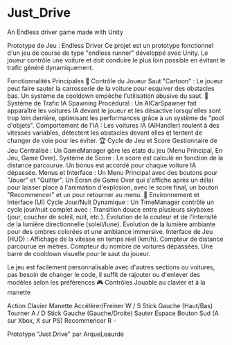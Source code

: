 # Just_Drive
  An Endless driver game made with Unity
  
  Prototype de Jeu : Endless Driver
  Ce projet est un prototype fonctionnel d'un jeu de course de type "endless runner" développé avec Unity. Le joueur contrôle une voiture et doit conduire le plus loin possible en évitant le trafic généré dynamiquement.

Fonctionnalités Principales
🚗 Contrôle du Joueur
  Saut "Cartoon" : Le joueur peut faire sauter la carrosserie de la voiture pour esquiver des obstacles bas.
  Un système de cooldown empêche l'utilisation abusive du saut.
🤖 Système de Trafic IA
  Spawning Procédural : Un AICarSpawner fait apparaître les voitures IA devant le joueur et les désactive lorsqu'elles sont trop loin derrière, optimisant les performances grâce à un système de "pool d'objets".
  Comportement de l'IA : Les voitures IA (AIHandler) roulent à des vitesses variables, détectent les obstacles devant elles et tentent de changer de voie pour les éviter.
🏆 Cycle de Jeu et Score
  Gestionnaire de Jeu Centralisé : Un GameManager gère les états du jeu (Menu Principal, En Jeu, Game Over).
  Système de Score :
  Le score est calculé en fonction de la distance parcourue.
  Un bonus est accordé pour chaque voiture IA dépassée.
  Menus et Interface :
  Un Menu Principal avec des boutons pour "Jouer" et "Quitter".
  Un Écran de Game Over qui s'affiche après un délai pour laisser place à l'animation d'explosion, avec le score final, un bouton "Recommencer" et un pour retourner au menu.
🎨 Environnement et Interface (UI)
  Cycle Jour/Nuit Dynamique : Un TimeManager contrôle un cycle jour/nuit complet avec :
  Transition douce entre plusieurs skyboxes (jour, coucher de soleil, nuit, etc.).
  Évolution de la couleur et de l'intensité de la lumière directionnelle (soleil/lune).
  Évolution de la lumière ambiante pour des ombres colorées et une ambiance immersive.
  Interface de Jeu (HUD) :
  Affichage de la vitesse en temps réel (km/h).
  Compteur de distance parcourue en mètres.
  Compteur du nombre de voitures dépassées.
  Une barre de cooldown visuelle pour le saut du joueur.
  
  Le jeu est facilement personnalisable avec d'autres sections ou voitures, pas besoin de changer le code, il suffit de rajouter ou d'enlever des modèles selon les préférences
🎮 Contrôles
  Jouable au clavier et à la manette
  
  Action	Clavier	Manette
  Accélérer/Freiner	W / S	Stick Gauche (Haut/Bas)
  Tourner	A / D	Stick Gauche (Gauche/Droite)
  Sauter	Espace	Bouton Sud (A sur Xbox, X sur PS)
  Recommencer	R	-
  
  
  
  Prototype "Just Drive" par ArqueLeaurde
